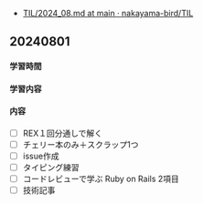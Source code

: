 - [TIL/2024_08.md at main · nakayama-bird/TIL](https://github.com/nakayama-bird/TIL/blob/main/2024_08.md#20240801)
## 20240801
#### 学習時間

#### 学習内容
#### 内容
- [ ] REX１回分通しで解く
- [ ] チェリー本のみ＋スクラップ1つ
- [ ] issue作成
- [ ] タイピング練習
- [ ] コードレビューで学ぶ Ruby on Rails 2項目
- [ ] 技術記事
